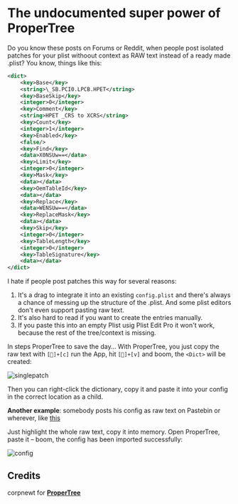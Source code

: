 # The undocumented super power of ProperTree

Do you know these posts on Forums or Reddit, when people post isolated patches for your plist withoout context as RAW text instead of a ready made .plist? You know, things like this:

```xml
<dict>
	<key>Base</key>
	<string>\_SB.PCI0.LPCB.HPET</string>
	<key>BaseSkip</key>
	<integer>0</integer>
	<key>Comment</key>
	<string>HPET _CRS to XCRS</string>
	<key>Count</key>
	<integer>1</integer>
	<key>Enabled</key>
	<false/>
	<key>Find</key>
	<data>X0NSUw==</data>
	<key>Limit</key>
	<integer>0</integer>
	<key>Mask</key>
	<data></data>
	<key>OemTableId</key>
	<data></data>
	<key>Replace</key>
	<data>WENSUw==</data>
	<key>ReplaceMask</key>
	<data></data>
	<key>Skip</key>
	<integer>0</integer>
	<key>TableLength</key>
	<integer>0</integer>
	<key>TableSignature</key>
	<data></data>
</dict>
```
I hate if people post patches this way for several reasons:

1. It's a drag to integrate it into an existing `config.plist` and there's always a chance of messing up the structure of the .plist. And some plist editors don't even support pasting raw text.
2. It's also hard to read if you want to create the entries manually. 
3. If you paste this into an empty Plist usig Plist Edit Pro it won't work, because the rest of the tree/context is missing. 

In steps ProperTree to save the day… With ProperTree, you just copy the raw text with `[]+[c]` run the App, hit `[]+[v]` and boom, the `<Dict>` will be created:

![singlepatch](https://user-images.githubusercontent.com/76865553/181589762-0e30ea62-d792-4af5-8418-7c8f875d032b.png)

Then you can right-click the dictionary, copy it and paste it into your config in the correct location as a child.

**Another example**: somebody posts his config as raw text on Pastebin or wherever, like [this](https://www.toptal.com/developers/hastebin/raw/gizonijaru)

Just highlight the whole raw text, copy it into memory. Open ProperTree, paste it – boom, the config has been imported successfully:

![config](https://user-images.githubusercontent.com/76865553/181589787-a5643b48-a331-4d11-be5c-4357abc2a0e7.png)

## Credits
corpnewt for [**ProperTree**](https://github.com/corpnewt/ProperTree)
